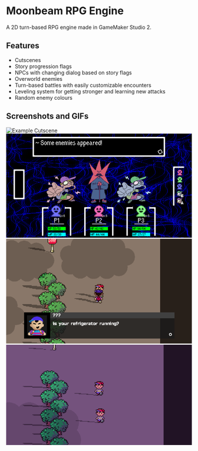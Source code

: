 # Moonbeam RPG Engine
A 2D turn-based RPG engine made in GameMaker Studio 2.

## Features
- Cutscenes
- Story progression flags
- NPCs with changing dialog based on story flags
- Overworld enemies
- Turn-based battles with easily customizable encounters
- Leveling system for getting stronger and learning new attacks
- Random enemy colours

## Screenshots and GIFs
![Example Cutscene](./_screenshots/cutscene_example.gif)
![Battle Screen](./_screenshots/battle.png)
![NPC Dialog](./_screenshots/npc_dialog.png)
![Varying NPC Dialog](./_screenshots/varying_npc_dialog.gif)
